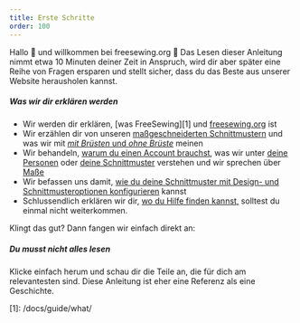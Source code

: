 ```yaml
---
title: Erste Schritte
order: 100
---
```


Hallo 👋 und willkommen bei freesewing.org 🙂 Das Lesen dieser Anleitung nimmt etwa 10 Minuten deiner Zeit in Anspruch, wird dir aber später eine Reihe von Fragen ersparen und stellt sicher, dass du das Beste aus unserer Website herausholen kannst.

##### Was wir dir erklären werden

- Wir werden dir erklären, [was FreeSewing][1] und [freesewing.org][2] ist
- Wir erzählen dir von unseren [maßgeschneiderten Schnittmustern][3] und was wir mit [_mit Brüsten_ und _ohne Brüste_][4] meinen
- Wir behandeln, [warum du einen Account brauchst][5], was wir unter [deine Personen][6] oder [deine Schnittmuster][7] verstehen und wir sprechen über [Maße][8]
- Wir befassen uns damit, [wie du deine Schnittmuster mit Design- und Schnittmusteroptionen konfigurieren][9] kannst
- Schlussendlich erklären wir dir, [wo du Hilfe finden kannst,][10] solltest du einmal nicht weiterkommen.

Klingt das gut? Dann fangen wir einfach direkt an:

<ReadMore list />

<Tip>

##### Du musst nicht alles lesen

Klicke einfach herum und schau dir die Teile an, die für dich am relevantesten sind.
Diese Anleitung ist eher eine Referenz als eine Geschichte.

</Tip>
[1]: /docs/guide/what/

[2]: /docs/guide/website/

[3]: /docs/guide/mtm/

[4]: /docs/guide/breasts/

[5]: /docs/guide/account/

[6]: /docs/guide/people/

[7]: /docs/guide/patterns/

[8]: /docs/guide/measurements/

[9]: /docs/guide/options/

[10]: /docs/guide/help/
